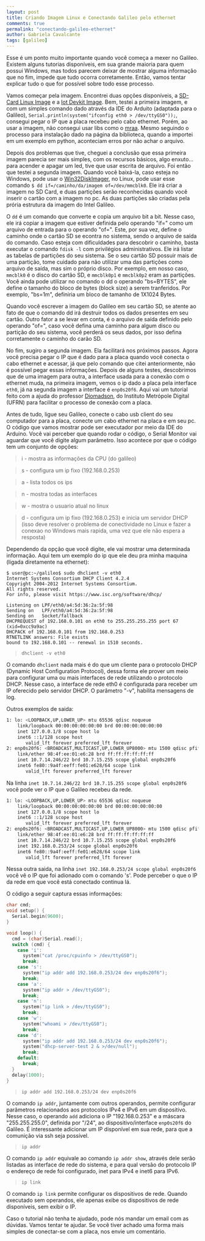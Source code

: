 ```yaml
---
layout: post
title: Criando Imagem Linux e Conectando Galileo pelo ethernet
comments: true
permalink: "conectando-galileo-ethernet"
author: Gabriela Cavalcante
tags: [galileo]
---
```


Esse é um ponto muito importante quando você começa a mexer no Galileo. Existem alguns tutorias disponíveis, em sua grande maioria para quem possui Windows, mas todos parecem deixar de mostrar alguma informação que no fim, impede que tudo ocorra corretamente. Então, vamos tentar explicar tudo o que for possível sobre todo esse processo.

Vamos começar pela imagem. Encontrei duas opções disponíveis, a [SD-Card Linux Image](http://www.intel.com/support/galileo/sb/CS-035101.htm) e a [Iot Devkit Image](https://communities.intel.com/message/238160#238160). Bem, testei a primeira imagem, e com um simples comando dado através da IDE do Arduito (adaptada para o Galileo), ```Serial.println(system("ifconfig eth0 > /dev/ttyGS0"));```, consegui pegar o IP que a placa recebeu pelo cabo ethernet. Porém, ao usar a imagem, não consegui usar libs como o [mraa](https://github.com/intel-iot-devkit/mraa). Mesmo seguindo o processo para instalação dado na página da biblioteca, quando a importei em um exemplo em python, aconteciam erros por não achar o arquivo.

Depois dos problemas que tive, cheguei a conclusão que essa primeira imagem parecia ser mais simples, com os recursos básicos, algo enxuto... para acender e apagar um led, tive que usar escrita de arquivo. Foi então que testei a segunda imagem. Quando você baixá-la, caso esteja no Windows, pode usar o [Win32DiskImager](http://sourceforge.net/projects/win32diskimager/), no Linux, pode usar esse comando ```$ dd if=/caminho/da/imagem of=/dev/mmcblk0```. Ele irá criar a imagem no SD Card, e duas partições serão reconhecidas quando você inserir o cartão com a imagem no pc. As duas partições são criadas pela prória estrutura da imagem do Intel Galileo.

O ```dd``` é um comando que converte e copia um arquivo bit a bit. Nesse caso, ele irá copiar a imagem que estiver definida pelo operando "if=" como um arquivo de entrada para o operando "of=". Este, por sua vez, define o caminho onde o cartão SD se econtra no sistema, sendo o arquivo de saída do comando. Caso esteja com dificuldades para descobrir o caminho, basta executar o comando ```fdisk -l``` com privilégios administrativos. Ele irá listar as tabelas de partições do seu sistema. Se o seu cartão SD possuir mais de uma partição, tome cuidado para não utilizar uma das partições como arquivo de saída, mas sim o próprio disco. Por exemplo, em nosso caso, ```mmcblk0``` é o disco do cartão SD, e ```mmcblk0p1``` e ```mmcblk0p2``` eram as partições. Você ainda pode utilizar no comando o  dd o operando "bs=BYTES", ele define o tamanho do bloco de bytes (block size) a serem tranferidos. Por exemplo, "bs=1m", definiria um bloco de tamanho de 1X1024 Bytes.

Quando você escrever a imagem do Galileo em seu cartão SD, se atente ao fato de que o comando dd irá destruir todos os dados presentes em seu cartão. Outro fator a se levar em conta, é o arquivo de saída definido pelo operando "of=", caso você defina uma caminho para algum disco ou partição do seu sistema, você perderá os seus dados, por isso defina corretamente o caminho do carão SD.

No fim, sugiro a segunda imagem. Ela facilitará nos próximos passos. Agora você precisa pegar o IP que é dado para a placa quando você conecta o cabo ethernet e acessar, já que pelo comando que citei anteriormente, não é possível pegar essas informações. Depois de alguns testes, descobrimos que de uma imagem para outra, a interface usada para a conexão com o ethernet muda, na primeira imagem, vemos o ip dado a placa pela interface ```eth0```, já na segunda imagem a interface é ```enp0s20f6```. Aqui vai um tutorial feito com a ajuda do professor [Diomadson](https://sigaa.ufrn.br/sigaa/public/docente/portal.jsf?siape=2140683), do Instituto Metrópole Digital (UFRN) para facilitar o processo de conexão com a placa.

Antes de tudo, ligue seu Galileo, conecte o cabo usb client do seu computador para a placa, conecte um cabo ethernet na placa e em seu pc. O código que vamos mostrar pode ser executador por meio da IDE do Arduino. Você vai perceber que quando rodar o código, o Serial Monitor vai aguardar que você digite algum parâmetro. Isso acontece por que o código tem um conjunto de opções:

> i - mostra as informações da CPU (do galileo)

> s - configura um ip fixo (192.168.0.253)

> a - lista todos os ips

> n - mostra todas as interfaces

> w - mostra o usuario atual no linux 

> d - configura um ip fixo (192.168.0.253) e inicia um servidor DHCP (isso deve resolver o problema de conectividade no Linux e fazer a conexao no Windows mais rapida, uma vez que ele não espera a resposta)

Dependendo da opção que você digite, ele vai mostrar uma determinada informação. Aqui tem um exemplo do ip que ele deu pra minha maquina (ligada diretamente na ethernet):

```
$ user@pc:~/galileo$ sudo dhclient -v eth0 
Internet Systems Consortium DHCP Client 4.2.4
Copyright 2004-2012 Internet Systems Consortium.
All rights reserved.
For info, please visit https://www.isc.org/software/dhcp/

Listening on LPF/eth0/a4:5d:36:2a:5f:98
Sending on   LPF/eth0/a4:5d:36:2a:5f:98
Sending on   Socket/fallback
DHCPREQUEST of 192.168.0.101 on eth0 to 255.255.255.255 port 67 (xid=0xcc9a9ac)
DHCPACK of 192.168.0.101 from 192.168.0.253     
RTNETLINK answers: File exists
bound to 192.168.0.101 -- renewal in 1510 seconds.
```
  > ```dhclient -v eth0```

O comando ```dhclient``` nada mais é do que um cliente para o protocolo DHCP (Dynamic Host Configuration Protocol), dessa forma ele prover um meio para configurar uma ou mais interfaces de rede utilizando o protocolo DHCP. Nesse caso, a interface de rede eth0 é configurada para receber um IP oferecido pelo servidor DHCP. O parâmetro "-v", habilita mensagens de log. 

Outros exemplos de saida:

```bash
1: lo: <LOOPBACK,UP,LOWER_UP> mtu 65536 qdisc noqueue 
    link/loopback 00:00:00:00:00:00 brd 00:00:00:00:00:00
    inet 127.0.0.1/8 scope host lo
    inet6 ::1/128 scope host 
       valid_lft forever preferred_lft forever
2: enp0s20f6: <BROADCAST,MULTICAST,UP,LOWER_UP8000> mtu 1500 qdisc pfifo_fast qlen 1000
    link/ether 98:4f:ee:01:e6:28 brd ff:ff:ff:ff:ff:ff
    inet 10.7.14.246/22 brd 10.7.15.255 scope global enp0s20f6  
    inet6 fe80::9a4f:eeff:fe01:e628/64 scope link 
       valid_lft forever preferred_lft forever
```
Na linha ```inet 10.7.14.246/22 brd 10.7.15.255 scope global enp0s20f6``` você pode ver o IP que o Galileo recebeu da rede.

```bash
1: lo: <LOOPBACK,UP,LOWER_UP> mtu 65536 qdisc noqueue 
    link/loopback 00:00:00:00:00:00 brd 00:00:00:00:00:00
    inet 127.0.0.1/8 scope host lo
    inet6 ::1/128 scope host 
       valid_lft forever preferred_lft forever
2: enp0s20f6: <BROADCAST,MULTICAST,UP,LOWER_UP8000> mtu 1500 qdisc pfifo_fast qlen 1000
    link/ether 98:4f:ee:01:e6:28 brd ff:ff:ff:ff:ff:ff
    inet 10.7.14.246/22 brd 10.7.15.255 scope global enp0s20f6
    inet 192.168.0.253/24 scope global enp0s20f6  
    inet6 fe80::9a4f:eeff:fe01:e628/64 scope link  
       valid_lft forever preferred_lft forever     
```
Nessa outra saida, na linha ```inet 192.168.0.253/24 scope global enp0s20f6``` você vê o IP que foi adionado com o comando 's'. Pode perceber o que o IP da rede em que você está conectado continua lá.


O código a seguir captura essas informações:

```c
char cmd;
void setup() {
  Serial.begin(9600);
}

void loop() {
  cmd = (char)Serial.read();
  switch (cmd) {
    case 'i':
      system("cat /proc/cpuinfo > /dev/ttyGS0");
      break;
    case 's':
      system("ip addr add 192.168.0.253/24 dev enp0s20f6");
      break;
    case 'a':
      system("ip addr > /dev/ttyGS0");
      break;
    case 'n':
      system("ip link > /dev/ttyGS0");
      break;
    case 'w':
      system("whoami > /dev/ttyGS0");
      break;
    case 'd':
      system("ip addr add 192.168.0.253/24 dev enp0s20f6");
      system("dhcp-server-test 2 & >/dev/null");
      break;
    default:
      break;
  }
  delay(1000);
}
```

  > ```ip addr add 192.168.0.253/24 dev enp0s20f6```

  O comando ```ip addr```, juntamente com outros operandos, permite configurar parâmetros relacionados aos protocolos IPv4 e IPv6 em um dispositivo. Nesse caso, o operando ```add``` adiciona o IP "192.168.0.253" e a máscara "255.255.255.0", definida por "/24", ao dispositivo/interface ```enp0s20f6``` do Galileo. É interessante adicionar um IP disponível em sua rede, para que a comunição via ssh seja possível.

  > ```ip addr```

  O comando ```ip addr``` equivale ao comando ```ip addr show```, através dele serão listadas as interface de rede do sistema, e para qual versão do protocolo IP o endereço de rede foi configurado, inet para IPv4 e inet6 para IPv6.

  > ```ip link```

  O comando ```ip link``` permite configurar os dispositivos de rede. Quando executado sem operandos, ele apenas exibe os dispositivos de rede disponíveis, sem exibir o IP.


Caso o tutorial não tenha te ajudado, pode nós mandar um email com as dúvidas. Vamos tentar te ajudar. Se você tiver achado uma forma mais simples de conectar-se com a placa, nos envie um comentário.
